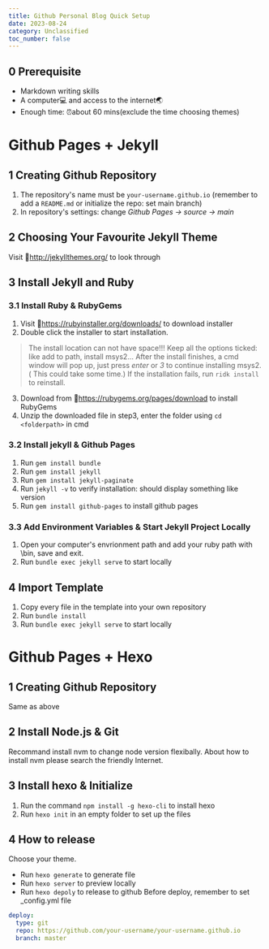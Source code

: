 ```yaml
---
title: Github Personal Blog Quick Setup
date: 2023-08-24
category: Unclassified
toc_number: false
---
```



## 0 Prerequisite
- Markdown writing skills
- A computer💻 and access to the internet🌏
- Enough time: ⏰about 60 mins(exclude the time choosing themes)
# Github Pages + Jekyll
## 1 Creating Github Repository
1. The repository's name must be `your-username.github.io` (remember to add a `README.md` or initialize the repo: set main branch)
2. In repository's settings: change _Github Pages -> source -> main_
## 2 Choosing Your Favourite Jekyll Theme
Visit 🔗http://jekyllthemes.org/ to look through
## 3 Install Jekyll and Ruby
### 3.1 Install Ruby & RubyGems
1. Visit 🔗https://rubyinstaller.org/downloads/ to download installer
2. Double click the installer to start installation.
> The install location can not have space!!!
> Keep all the options ticked: like add to path, install msys2...
> After the install finishes, a cmd window will pop up, just press _enter_ or _3_ to continue installing msys2.( This could take some time.) If the installation fails, run `ridk install` to reinstall.
3. Download from 🔗https://rubygems.org/pages/download to install RubyGems
4. Unzip the downloaded file in step3, enter the folder using `cd <folderpath>` in cmd
### 3.2 Install jekyll & Github Pages
1. Run `gem install bundle`
2. Run `gem install jekyll`
3. Run `gem install jekyll-paginate`
4. Run `jekyll -v` to verify installation: should display something like version
5. Run `gem install github-pages` to install github pages
### 3.3 Add Environment Variables & Start Jekyll Project Locally 
1. Open your computer's envrionment path and add your ruby path with \bin, save and exit.
2. Run `bundle exec jekyll serve` to start locally
## 4 Import Template
1. Copy every file in the template into your own repository
2. Run `bundle install`
3. Run `bundle exec jekyll serve` to start locally
# Github Pages + Hexo
## 1 Creating Github Repository
Same as above
## 2 Install Node.js & Git
Recommand install nvm to change node version flexibally.
About how to install nvm please search the friendly Internet.
## 3 Install hexo & Initialize
1. Run the command `npm install -g hexo-cli` to install hexo
2. Run `hexo init` in an empty folder to set up the files
## 4 How to release
Choose your theme.
- Run `hexo generate` to generate file
- Run `hexo server` to preview locally
- Run `hexo depoly` to release to github
  Before deploy, remember to set _config.yml file
```yml
deploy:
  type: git
  repo: https://github.com/your-username/your-username.github.io 
  branch: master
```